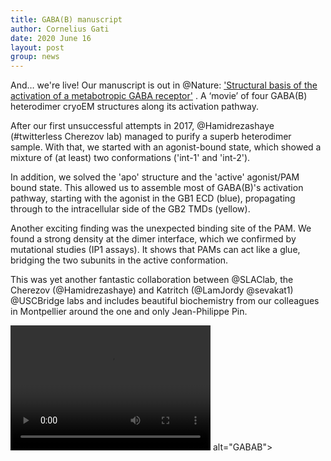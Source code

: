 ```yaml
---
title: GABA(B) manuscript
author: Cornelius Gati
date: 2020 June 16
layout: post
group: news
---
```


And… we're live! Our manuscript is out in @Nature: ['Structural basis of the activation of a metabotropic GABA receptor'](https://www.nature.com/articles/s41586-020-2408-4) . A ‘movie’ of four GABA(B) heterodimer cryoEM structures along its activation pathway.

After our first unsuccessful attempts in 2017, @Hamidrezashaye (#twitterless Cherezov lab) managed to purify a superb heterodimer sample. With that, we started with an agonist-bound state, which showed a mixture of (at least) two conformations ('int-1' and 'int-2').

In addition, we solved the 'apo' structure and the 'active' agonist/PAM bound state. This allowed us to assemble most of GABA(B)'s activation pathway, starting with the agonist in the GB1 ECD (blue), propagating through to the intracellular side of the GB2 TMDs (yellow).

Another exciting finding was the unexpected binding site of the PAM. We found a strong density at the dimer interface, which we confirmed by mutational studies (IP1 assays). It shows that PAMs can act like a glue, bridging the two subunits in the active conformation.

This was yet another fantastic collaboration between @SLAClab, the Cherezov (@Hamidrezashaye) and Katritch (@LamJordy @sevakat1) @USCBridge labs and includes beautiful biochemistry from our colleagues in Montpellier around the one and only Jean-Philippe Pin.

<video src="{{site.baseurl}}/static/img/pub/gaba_small.mp4" width="320" height="200" controls preload></video> alt="GABAB">
